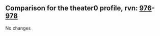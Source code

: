## Comparison for the theater0 profile, rvn: [976](https://github.com/PRO100KatYT/FortniteProfileRevisions/tree/main/profiles/theater0/976%20theater0.json)-[978](https://github.com/PRO100KatYT/FortniteProfileRevisions/tree/main/profiles/theater0/978%20theater0.json)

No changes
